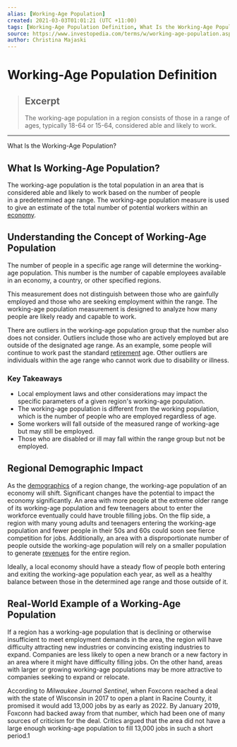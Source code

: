 ```yaml
---
alias: [Working-Age Population]
created: 2021-03-03T01:01:21 (UTC +11:00)
tags: [Working-Age Population Definition, What Is the Working-Age Population?]
source: https://www.investopedia.com/terms/w/working-age-population.asp
author: Christina Majaski
---
```


# Working-Age Population Definition

> ## Excerpt
> The working-age population in a region consists of those in a range of ages, typically 18-64 or 15-64, considered able and likely to work.

---

What Is the Working-Age Population?
## What Is Working-Age Population?

The working-age population is the total population in an area that is considered able and likely to work based on the number of people in a predetermined age range. The working-age population measure is used to give an estimate of the total number of potential workers within an [economy](https://www.investopedia.com/terms/e/economy.asp).

## Understanding the Concept of Working-Age Population

The number of people in a specific age range will determine the working-age population. This number is the number of capable employees available in an economy, a country, or other specified regions. 

This measurement does not distinguish between those who are gainfully employed and those who are seeking employment within the range. The working-age population measurement is designed to analyze how many people are likely ready and capable to work.

There are outliers in the working-age population group that the number also does not consider. Outliers include those who are actively employed but are outside of the designated age range. As an example, some people will continue to work past the standard [retirement](https://www.investopedia.com/retirement-planning-4689695) age. Other outliers are individuals within the age range who cannot work due to disability or illness.

### Key Takeaways

-   Local employment laws and other considerations may impact the specific parameters of a given region's working-age population.
-   The working-age population is different from the working population, which is the number of people who are employed regardless of age.
-   Some workers will fall outside of the measured range of working-age but may still be employed.
-   Those who are disabled or ill may fall within the range group but not be employed.

## Regional Demographic Impact

As the [demographics](https://www.investopedia.com/terms/d/demographics.asp) of a region change, the working-age population of an economy will shift. Significant changes have the potential to impact the economy significantly. An area with more people at the extreme older range of its working-age population and few teenagers about to enter the workforce eventually could have trouble filling jobs. On the flip side, a region with many young adults and teenagers entering the working-age population and fewer people in their 50s and 60s could soon see fierce competition for jobs. Additionally, an area with a disproportionate number of people outside the working-age population will rely on a smaller population to generate [revenues](https://www.investopedia.com/terms/r/revenue.asp) for the entire region.

Ideally, a local economy should have a steady flow of people both entering and exiting the working-age population each year, as well as a healthy balance between those in the determined age range and those outside of it.

## Real-World Example of a Working-Age Population

If a region has a working-age population that is declining or otherwise insufficient to meet employment demands in the area, the region will have difficulty attracting new industries or convincing existing industries to expand. Companies are less likely to open a new branch or a new factory in an area where it might have difficulty filling jobs. On the other hand, areas with larger or growing working-age populations may be more attractive to companies seeking to expand or relocate.

According to _Milwaukee Journal Sentinel_, when Foxconn reached a deal with the state of Wisconsin in 2017 to open a plant in Racine County, it promised it would add 13,000 jobs by as early as 2022. By January 2019, Foxconn had backed away from that number, which had been one of many sources of criticism for the deal. Critics argued that the area did not have a large enough working-age population to fill 13,000 jobs in such a short period.1
